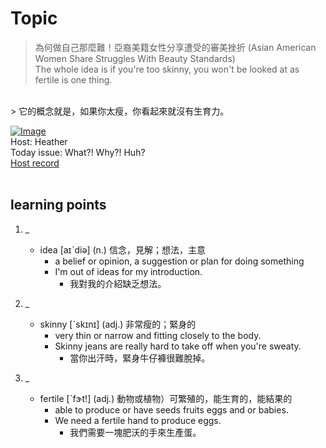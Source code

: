 # Topic

> 為何做自己那麼難！亞裔美籍女性分享遭受的審美挫折 (Asian American Women Share Struggles With Beauty Standards) <br>
> The whole idea is if you're too skinny, you won't be looked at as fertile is one thing.
 <br>
> 它的概念就是，如果你太瘦，你看起來就沒有生育力。 <br>

[![Image](https://cdn.voicetube.com/assets/thumbnails/oEeGLzGgRm4.jpg)](https://www.youtube.com/embed/oEeGLzGgRm4?rel=0&showinfo=0&cc_load_policy=0&controls=1&autoplay=1&iv_load_policy=3&playsinline=1&wmode=transparent&start=218&end=225&enablejsapi=1&origin=https://tw.voicetube.com&widgetid=1)<br>
Host: Heather
<br>Today issue: What?! Why?! Huh?
<br>
[Host record](https://cdn.voicetube.com/tmp/everyday_records/heather_vt_39303/3225.mp3)
<br><br>
## learning points
1. _
	* idea [aɪˋdiə] (n.) 信念，見解；想法，主意
		- a belief or opinion, a suggestion or plan for doing something
		- I'm out of ideas for my introduction.
			+ 我對我的介紹缺乏想法。

2. _
	* skinny [ˋskɪnɪ] (adj.) 非常瘦的；緊身的
		- very thin or narrow and fitting closely to the body.
		- Skinny jeans are really hard to take off when you're sweaty.
			+ 當你出汗時，緊身牛仔褲很難脫掉。

3. _
	* fertile [ˋfɝt!] (adj.) 動物或植物）可繁殖的，能生育的，能結果的
		- able to produce or have seeds fruits eggs and or babies.
		- We need a fertile hand to produce eggs.
			+ 我們需要一塊肥沃的手來生產蛋。
